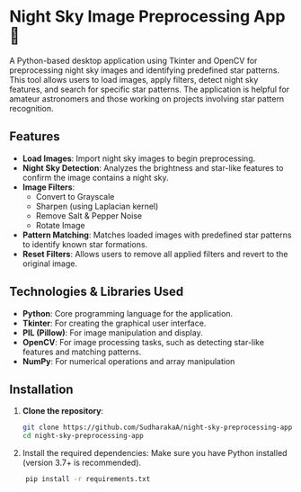 # Night Sky Image Preprocessing App 🌌

A Python-based desktop application using Tkinter and OpenCV for preprocessing night sky images and identifying predefined star patterns. This tool allows users to load images, apply filters, detect night sky features, and search for specific star patterns. The application is helpful for amateur astronomers and those working on projects involving star pattern recognition.

## Features

- **Load Images**: Import night sky images to begin preprocessing.
- **Night Sky Detection**: Analyzes the brightness and star-like features to confirm the image contains a night sky.
- **Image Filters**:
  - Convert to Grayscale
  - Sharpen (using Laplacian kernel)
  - Remove Salt & Pepper Noise
  - Rotate Image
- **Pattern Matching**: Matches loaded images with predefined star patterns to identify known star formations.
- **Reset Filters**: Allows users to remove all applied filters and revert to the original image.

## Technologies & Libraries Used

- **Python**: Core programming language for the application.
- **Tkinter**: For creating the graphical user interface.
- **PIL (Pillow)**: For image manipulation and display.
- **OpenCV**: For image processing tasks, such as detecting star-like features and matching patterns.
- **NumPy**: For numerical operations and array manipulation

## Installation

1. **Clone the repository**:
   ```bash
   git clone https://github.com/SudharakaA/night-sky-preprocessing-app.git
   cd night-sky-preprocessing-app
2. Install the required dependencies: Make sure you have Python installed (version 3.7+ is recommended).
  ```bash
      pip install -r requirements.txt

